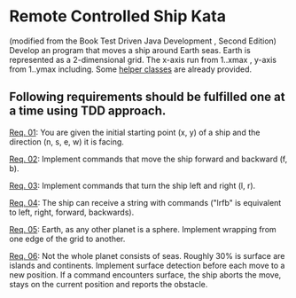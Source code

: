 Remote Controlled Ship Kata
===========================
(modified from the Book Test Driven Java Development , Second Edition)
Develop an program that moves a ship around Earth seas.
Earth is represented as a 2-dimensional grid. The x-axis run from 1..xmax , y-axis from 1..ymax including.
Some [helper classes](helper-classes.md) are already provided.

## Following requirements should be fulfilled one at a time using TDD approach.

[Req. 01](Req1.md): You are given the initial starting point (x, y) of a ship and the direction (n, s, e, w) it is facing.

[Req. 02](Req2.md): Implement commands that move the ship forward and backward (f, b).

[Req. 03](Req3.md): Implement commands that turn the ship left and right (l, r).

[Req. 04](Req4.md): The ship can receive a string with commands ("lrfb" is equivalent to left, right, forward, backwards).

[Req. 05](Req5.md): Earth, as any other planet is a sphere. Implement wrapping from one edge of the grid to another.

[Req. 06](Req6.md): Not the whole planet consists of seas. Roughly 30% is surface are islands and continents. Implement surface detection before each move to a new position. If a command encounters surface, the ship aborts the move, stays on the current position and reports the obstacle.